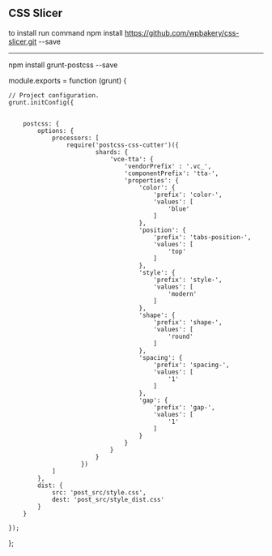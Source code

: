 CSS Slicer
----------

to install run command
npm install https://github.com/wpbakery/css-slicer.git --save



---------

npm install grunt-postcss --save


module.exports = function (grunt) {

    // Project configuration.
    grunt.initConfig({
        

        postcss: {
            options: {
                processors: [
                    require('postcss-css-cutter')({
                            shards: {
                                'vce-tta': {
                                    'vendorPrefix' : '.vc_',
                                    'componentPrefix': 'tta-',
                                    'properties': {
                                        'color': {
                                            'prefix': 'color-',
                                            'values': [
                                                'blue'
                                            ]
                                        },
                                        'position': {
                                            'prefix': 'tabs-position-',
                                            'values': [
                                                'top'
                                            ]
                                        },
                                        'style': {
                                            'prefix': 'style-',
                                            'values': [
                                                'modern'
                                            ]
                                        },
                                        'shape': {
                                            'prefix': 'shape-',
                                            'values': [
                                                'round'
                                            ]
                                        },
                                        'spacing': {
                                            'prefix': 'spacing-',
                                            'values': [
                                                '1'
                                            ]
                                        },
                                        'gap': {
                                            'prefix': 'gap-',
                                            'values': [
                                                '1'
                                            ]
                                        }
                                    }
                                }
                            }
                        })
                ]
            },
            dist: {
                src: 'post_src/style.css',
                dest: 'post_src/style_dist.css'
            }
        }

    });


};
